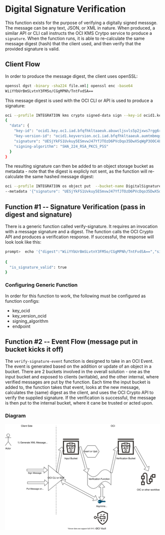 # Digital Signature Verification

This function exists for the purpose of verifying a digitally signed messsge.  The message can be any text, JSON, or XML in nature.  When produced, a similar API or CLI call instructs the OCI KMS Crytpo service to produce a `signature`.  When the function runs, it is able to re-calculate the same message digest (hash) that the client used, and then verify that the provided signature is valid. 

## Client Flow
In order to produce the message digest, the client uses openSSL:
```bash
openssl dgst -binary -sha224 file.xml| openssl enc -base64
WiiYYbUrBmSLvtnY3FM5o/CGgMPNh/TntFvdSA==
```
This message digest is used with the OCI CLI or API is used to produce a signature:
```bash
oci --profile INTEGRATION kms crypto signed-data sign --key-id ocid1.key.oc1.iad.bfqfhkltaaeuk.abuwcljsvls5p2jxws7rgg6rmv6wwhv4d2f3jwpy62moxqkj4zbxtdjdyeva --key-version-id ocid1.keyversion.oc1.iad.bfqfhkltaaeuk.aumtmbmqgsiaa.abuwcljsrsaiwd7zsw4oouaiejiwk3jmahexmyizjkmkdxozxuwtqsauh5yq --message-type DIGEST --message "WiiYYbUrBmSLvtnY3FM5o/CGgMPNh/TntFvdSA==" --signing-algorithm SHA_224_RSA_PKCS_PSS --endpoint https://bfqfhkltaaeuk-crypto.kms.us-ashburn-1.oraclecloud.com
{
  "data": {
    "key-id": "ocid1.key.oc1.iad.bfqfhkltaaeuk.abuwcljsvls5p2jxws7rgg6rmv6wwhv4d2f3jwpy62moxqkj4zbxtdjdyeva",
    "key-version-id": "ocid1.keyversion.oc1.iad.bfqfhkltaaeuk.aumtmbmqgsiaa.abuwcljsrsaiwd7zsw4oouaiejiwk3jmahexmyizjkmkdxozxuwtqsauh5yq",
    "signature": "UESjYkFS1Uvkuy5ESmvwJ47YfJTOzD6PVcDqo35DwXSqWgP3OOC4L+xnGMtJT8qbsws8DC+I63FjkP9b7wPxV+FpjVTXTQYf+SwXvlK7zqWeXBoHjLlo5BcUnCMF+4S6kTcq7RNdh6YcCtODdZ8uncSY/RrenjaqyQrjdnVKvSaS25gkmew5m6scprt6ZakDbKUe/G98TL+KWtmSINlIng0oeJWMTaCYkFXNN8lV04wOfE5uCCXQXjhGuNTanvyig+cRbbfxoORa6nO8+y4ffquQ+kE4hLB5K4pMgridqpEEPBP45r3Kg5vjdGshnCbHuOcIigVUQWKf8JASgCVjZw==",
    "signing-algorithm": "SHA_224_RSA_PKCS_PSS"
  }
}
```
The resulting signature can then be added to an object storage bucket as metadata - note that the digest is explicly not sent, as the function will re-calculate the same hashed message digest:
```bash
oci --profile INTEGRATION os object put  --bucket-name DigitalSignatureBucket --file file.xml \
--metadata '{"signature": "UESjYkFS1Uvkuy5ESmvwJ47YfJTOzD6PVcDqo35DwXSqWgP3OOC4L+xnGMtJT8qbsws8DC+I63FjkP9b7wPxV+FpjVTXTQYf+SwXvlK7zqWeXBoHjLlo5BcUnCMF+4S6kTcq7RNdh6YcCtODdZ8uncSY/RrenjaqyQrjdnVKvSaS25gkmew5m6scprt6ZakDbKUe/G98TL+KWtmSINlIng0oeJWMTaCYkFXNN8lV04wOfE5uCCXQXjhGuNTanvyig+cRbbfxoORa6nO8+y4ffquQ+kE4hLB5K4pMgridqpEEPBP45r3Kg5vjdGshnCbHuOcIigVUQWKf8JASgCVjZw=="}'
```

## Function #1 -- Signature Verification (pass in digest and signature)
There is a generic function called verify-signature.  It requires an invocation with a message signature and a digest.  The function calls the OCI Crypto API and produces a verification response.  If successful, the response will look look like this:
```bash
prompt>  echo '{"digest":"WiiYYbUrBmSLvtnY3FM5o/CGgMPNh/TntFvdSA==","signature":"UESjYkFS1Uvkuy5ESmvwJ47YfJTOzD6PVcDqo35DwXSqWgP3OOC4L+xnGMtJT8qbsws8DC+I63FjkP9b7wPxV+FpjVTXTQYf+SwXvlK7zqWeXBoHjLlo5BcUnCMF+4S6kTcq7RNdh6YcCtODdZ8uncSY/RrenjaqyQrjdnVKvSaS25gkmew5m6scprt6ZakDbKUe/G98TL+KWtmSINlIng0oeJWMTaCYkFXNN8lV04wOfE5uCCXQXjhGuNTanvyig+cRbbfxoORa6nO8+y4ffquQ+kE4hLB5K4pMgridqpEEPBP45r3Kg5vjdGshnCbHuOcIigVUQWKf8JASgCVjZw=="}' |fn invoke FunctionsApp verify-signature

{
  "is_signature_valid": true
}
```
### Configuring Generic Function
In order for this function to work, the following must be configured as function configs:
- key_ocid
- key_version_ocid
- signing_algorithm
- endpoint

## Function #2 -- Event Flow (message put in bucket kicks it off)
The `verify-signature-event` function is designed to take in an OCI Event.  The event is generated based on the addition or update of an object in a bucket.  There are 2 buckets involved in the overall solution - one as the input bucket and exposed to clients (writable), and the other internal, where verified messages are put by the function.  Each time the input bucket is added to, the function takes that event, looks at the new message, calculates the (same) digest as the client, and uses the OCI Crypto API to verify the supplied signature.  If the verification is successful, the message is then put to the internal bucket, where it cane be trusted or acted upon.

### Diagram
![Diagram](images/DigitalSignatureFlow.svg)
